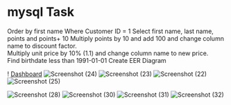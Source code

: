 # mysql Task
Order by first name	
Where Customer ID = 1
Select first name, last name, points and points+ 10	
Multiply points by 10 and add 100 and change column name to discount factor.	
Multiply unit price by 10% (1.1) and change column name to new price.	
Find birthdate less than 1991-01-01	
Create EER Diagram	

! [Dashboard]()
![Screenshot (24)](https://github.com/shofaya/mysql/assets/50599405/41dba7ac-4db6-4ad3-a45c-a28c3ee97d73)
![Screenshot (23)](https://github.com/shofaya/mysql/assets/50599405/96bad064-0649-42d8-a072-df0aa29e38c1)
![Screenshot (22)](https://github.com/shofaya/mysql/assets/50599405/e2f7b2a0-9a32-44f0-bd49-75a2ce2a0658)
![Screenshot (25)](https://github.com/shofaya/mysql/assets/50599405/f434d000-85d6-4772-8658-93760b836f34)


![Screenshot (28)](https://github.com/shofaya/mysql/assets/50599405/6ff4b77b-2d9b-4e7d-b038-1400e4b7c3e6)
![Screenshot (30)](https://github.com/shofaya/mysql/assets/50599405/e120d61a-514d-49da-8b0c-8fd1d55548c2)
![Screenshot (31)](https://github.com/shofaya/mysql/assets/50599405/4beb1aee-f91a-4a87-b3a5-97a30e637253)
![Screenshot (32)](https://github.com/shofaya/mysql/assets/50599405/e5b91fbc-01d5-4b22-afe8-d257a607514f)
